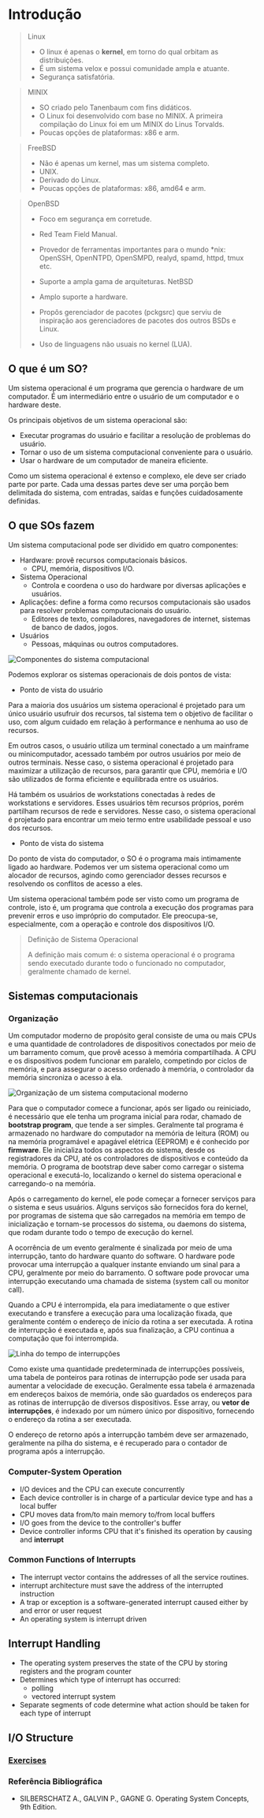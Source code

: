# Introdução

> Linux
>
> - O linux é apenas o **kernel**, em torno do qual orbitam as distribuições.
> - É um sistema velox e possui comunidade ampla e atuante.
> - Segurança satisfatória.

> MINIX
>
> - SO criado pelo Tanenbaum com fins didáticos.
> - O Linux foi desenvolvido com base no MINIX. A primeira compilação do Linux foi em um MINIX do Linus Torvalds.
> - Poucas opções de plataformas: x86 e arm.

> FreeBSD
>
> - Não é apenas um kernel, mas um sistema completo.
> - UNIX.
> - Derivado do Linux.
> - Poucas opções de plataformas: x86, amd64 e arm.

> OpenBSD
>
> - Foco em segurança em corretude.
> - Red Team Field Manual.
> - Provedor de ferramentas importantes para o mundo *nix: OpenSSH, OpenNTPD, OpenSMPD, realyd, spamd, httpd, tmux etc.
> - Suporte a ampla gama de arquiteturas.
> NetBSD
>
> - Amplo suporte a hardware.
> - Propôs gerenciador de pacotes (pckgsrc) que serviu de inspiração aos gerenciadores de pacotes dos outros BSDs e Linux.
> - Uso de linguagens não usuais no kernel (LUA).

## O que é um SO?

Um sistema operacional é um programa que gerencia o hardware de um computador. É um intermediário entre o usuário de um computador e o hardware deste.

Os principais objetivos de um sistema operacional são:

- Executar programas do usuário e facilitar a resolução de problemas do usuário.
- Tornar o uso de um sistema computacional conveniente para o usuário.
- Usar o hardware de um computador de maneira eficiente.

Como um sistema operacional é extenso e complexo, ele deve ser criado parte por parte. Cada uma dessas partes deve ser uma porção bem delimitada do sistema, com entradas, saídas e funções cuidadosamente definidas.

## O que SOs fazem

Um sistema computacional pode ser dividido em quatro componentes:

- Hardware: provê recursos computacionais básicos.
  - CPU, memória, dispositivos I/O.
- Sistema Operacional
  - Controla e coordena o uso do hardware por diversas aplicações e usuários.
- Aplicações: define a forma como recursos computacionais são usados para resolver problemas computacionais do usuário.
  - Editores de texto, compiladores, navegadores de internet, sistemas de banco de dados, jogos.
- Usuários
  - Pessoas, máquinas ou outros computadores.

![Componentes do sistema computacional](imgs/10-42-48.png)

Podemos explorar os sistemas operacionais de dois pontos de vista:

- Ponto de vista do usuário

Para a maioria dos usuários um sistema operacional é projetado para um único usuário usufruir dos recursos, tal sistema tem o objetivo de facilitar o uso, com algum cuidado em relação à performance e nenhuma ao uso de recursos.

Em outros casos, o usuário utiliza um terminal conectado a um mainframe ou minicomputador, acessado também por outros usuários por meio de outros terminais. Nesse caso, o sistema operacional é projetado para maximizar a utilização de recursos, para garantir que CPU, memória e I/O são utilizados de forma eficiente e equilibrada entre os usuários.

Há também os usuários de workstations conectadas à redes de workstations e servidores. Esses usuários têm recursos próprios, porém partilham recursos de rede e servidores. Nesse caso, o sistema operacional é projetado para encontrar um meio termo entre usabilidade pessoal e uso dos recursos.

- Ponto de vista do sistema

Do ponto de vista do computador, o SO é o programa mais intimamente ligado ao hardware. Podemos ver um sistema operacional como um alocador de recursos, agindo como gerenciador desses recursos e resolvendo os conflitos de acesso a eles.

Um sistema operacional também pode ser visto como um programa de controle, isto é, um programa que controla a execução dos programas para prevenir erros e uso impróprio do computador. Ele preocupa-se, especialmente, com a operação e controle dos dispositivos I/O.

> Definição de Sistema Operacional
>
> A definição mais comum é: o sistema operacional é o programa sendo executado durante todo o funcionado no computador, geralmente chamado de kernel.

## Sistemas computacionais

### Organização

Um computador moderno de propósito geral consiste de uma ou mais CPUs e uma quantidade de controladores de dispositivos conectados por meio de um barramento comum, que provê acesso à memória compartilhada. A CPU e os dispositivos podem funcionar em paralelo, competindo por ciclos de memória, e para assegurar o acesso ordenado à memória, o controlador da memória sincroniza o acesso à ela.

![Organização de um sistema computacional moderno](imgs/11-35-15.png)

Para que o computador comece a funcionar, após ser ligado ou reiniciado, é necessário que ele tenha um programa inicial para rodar, chamado de **bootstrap program**, que tende a ser simples. Geralmente tal programa é armazenado no hardware do computador na memória de leitura (ROM) ou na memória programável e apagável elétrica (EEPROM) e é conhecido por **firmware**. Ele inicializa todos os aspectos do sistema, desde os registradores da CPU, até os controladores de dispositivos e conteúdo da memória. O programa de bootstrap deve saber como carregar o sistema operacional e executá-lo, localizando o kernel do sistema operacional e carregando-o na memória.

Após o carregamento do kernel, ele pode começar a fornecer serviços para o sistema e seus usuários. Alguns serviços são fornecidos fora do kernel, por programas de sistema que são carregados na memória em tempo de inicialização e tornam-se processos do sistema, ou daemons do sistema, que rodam durante todo o tempo de execução do kernel.

A ocorrência de um evento geralmente é sinalizada por meio de uma interrupção, tanto do hardware quanto do software. O hardware pode provocar uma interrupção a qualquer instante enviando um sinal para a CPU, geralmente por meio do barramento. O software pode provocar uma interrupção executando uma chamada de sistema (system call ou monitor call).

Quando a CPU é interrompida, ela para imediatamente o que estiver executando e transfere a execução para uma localização fixada, que geralmente contém o endereço de início da rotina a ser executada. A rotina de interrupção é executada e, após sua finalização, a CPU continua a computação que foi interrompida.

![Linha do tempo de interrupções](imgs/08-41-30.png)

Como existe uma quantidade predeterminada de interrupções possíveis, uma tabela de ponteiros para rotinas de interrupção pode ser usada para aumentar a velocidade de execução. Geralmente essa tabela é armazenada em endereços baixos de memória, onde são guardados os endereços para as rotinas de interrupção de diversos dispositivos. Esse array, ou **vetor de interrupções**, é indexado por um número único por dispositivo, fornecendo o endereço da rotina a ser executada.

O endereço de retorno após a interrupção também deve ser armazenado, geralmente na pilha do sistema, e é recuperado para o contador de programa após a interrupção.

### Computer-System Operation

- I/O devices and the CPU can execute concurrently
- Each device controller is in charge of a particular device type and has a local buffer
- CPU moves data from/to main memory to/from local buffers
- I/O goes from the device to the controller's buffer
- Device controller informs CPU that it's finished its operation by causing and **interrupt**

### Common Functions of Interrupts

- The interrupt vector contains the addresses of all the service routines.
- interrupt architecture must save the address of the interrupted instruction
- A trap or exception is a software-generated interrupt caused either by and error or user request
- An operating system is interrupt driven

## Interrupt Handling

- The operating system preserves the state of the CPU by storing registers and the program counter
- Determines which type of interrupt has occurred:
  - polling
  - vectored interrupt system
- Separate segments of code determine what action should be taken for each type of interrupt

## I/O Structure

### [Exercises](../misc/exercises.md#chapter-1)

### Referência Bibliográfica

- SILBERSCHATZ A., GALVIN P., GAGNE G. Operating System Concepts, 9th Edition.
